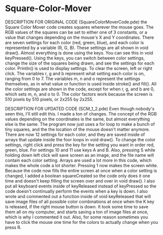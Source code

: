 # Square-Color-Mover

DESCRIPTION FOR ORIGINAL CODE (SquareColorMoverCode.pde)
the Square Color Mover code creates squares wherever the mouse goes. 
The RGB values of the squares can be set to either one of 3 constants, or a value that changes depending on the mouse's X and Y coordinates.
There are seven settings for each color (red, green, blue), and each color is represented by a variable (R, G, B).
These settings are all shown in void draw().
Almost everything is done using the keys. You can see this in void keyPressed().
Using the keys, you can switch between color settings, change the size of the squares being drawn, and see the settings for each color.
Println() is used to display settings.
To clear the screen, left or right click.
The variables r, g and b represent what setting each color is on, ranging from 0 to 7. 
The variables m, n and o represent the settings themselves, as in what value or function is used inside stroke() and fill().
All the color settings are shown in the code, except for when r, g, and b are 0, which sets m, n, and o to 0.
The color factors work because the screen is 510 pixels by 510 pixels, or 2x255 by 2x255.

DESCRIPTION FOR UPDATED CODE (SCM_1_2.pde)
Even though nobody's seen this, I'll still edit this. 
I made a ton of changes. The concept of the RGB values depending on the coordinates is the same, but almost everything else is the same.
The program now just uses a for loop to make a bunch of tiny squares, and the the location of the mouse doesn't matter anymore.
There are now 12 settings for each color, and they are saved inside of arrays that update inside the foor loops in void draw().
To change the color settings, right click and press the key for the setting you want in order red, green, blue. For settings 10 and
11 use keys A and B.  Also, pressing S while holding down left click will save screen as an image, and the file name will contain each color setting. Arrays are used a lot more in this code, which makes the whole code a lot shorter. Pressing 1 now makes the screen white. 
Because the code now fills the entire screen at once when a color setting is changed, I added a boolean squareCreated so the
code only does it one time and doesn't keep filling the screen over and over in void draw(). I also put all keyboard events inside of 
keyReleased instead of keyPressed so the code doesn't continually perform the events when a key is down. I also wrote and commented out
a function inside of void keyReleased that will save image files of all possible color combinations at once when the K key is released, if the right mouse button is down.  It took some time to save them all on my computer, and starts saving a ton of image files at once, which
is why I commented it out. Also, for some reason sometimes you have to click the mouse one time for the colors to actually change when you 
press R.

